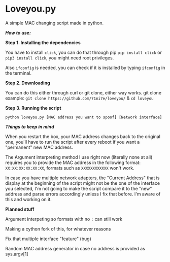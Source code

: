 # Loveyou.py
A simple MAC changing script made in python.
        
        
***How to use:***

**Step 1. Installing the dependencies**

  You have to install ``click``, you can do that through pip
  ``pip install click`` or ``pip3 install click``, you might need root privileges.
  
  Also ``ifconfig`` is needed, you can check if it is installed by typing ``ifconfig`` in the terminal.
  
  
**Step 2. Downloading**

  You can do this either through curl or git clone, either way works.
  git clone example: ``git clone https://github.com/71ni7e/loveyou/`` & ``cd loveyou``
                    
                    
**Step 3. Running the script**

  ``python loveyou.py [MAC address you want to spoof] [Network interface]``
  
  
***Things to keep in mind***

When you restart the box, your MAC address changes back to the original one, you'll have to run the script after every reboot if you want a "permanent" new MAC address.

The Argument interpreting method I use right now (literally none at all) requires you to provide the MAC address in the following format:   ``XX:XX:XX:XX:XX:XX``, formats such as ``XXXXXXXXXXXX`` won't work.

In case you have multiple network adapters, the "Current Address" that is display at the beginning of the script might not be the one of the interface you selected, I'm not going to make the script compare it to the "new" address and parse errors accordingly unless I fix that before. I'm aware of this and working on it.


**Planned stuff**

Argument interpeting so formats with no ``:`` can still work

Making a cython fork of this, for whatever reasons

Fix that multiple interface "feature" (bug)

Random MAC address generator in case no address is provided as sys.argv[1]
